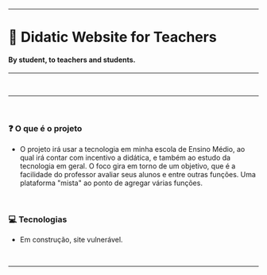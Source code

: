 ___
# :blue_book: Didatic Website for Teachers

#### By student, to teachers and students.
___

<br>

___
<br>

###  :question: O que é o projeto

* O projeto irá usar a tecnologia em minha escola de Ensino Médio, ao qual irá contar com incentivo a didática, e também ao estudo da tecnologia em geral.
O foco gira em torno de um objetivo, que é a facilidade do professor avaliar seus alunos e entre outras funções. Uma plataforma "mista" ao ponto de agregar várias funções.

<br>

###  :computer: Tecnologias

  - Em construção, site vulnerável.

<br>

___

